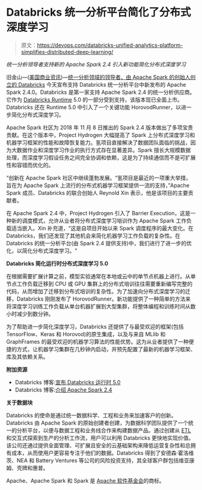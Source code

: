 # Databricks 统一分析平台简化了分布式深度学习

> 原文：<https://devops.com/databricks-unified-analytics-platform-simplifies-distributed-deep-learning/>

*统一分析领导者支持新的 Apache Spark 2.4 引入新功能简化分布式深度学习*

旧金山—([美国商业资讯](https://www.businesswire.com/))—[统一分析领域的领导者、由 Apache Spark 的创始人创立的 Databricks](https://databricks.com/) 今天宣布支持 Databricks 统一分析平台中新发布的 Apache Spark 2.4.0。Databricks 是第一家支持 Apache Spark 2.4 的统一分析供应商。它作为 [Databricks Runtime](https://databricks.com/glossary/what-is-databricks-runtime) 5.0 的一部分受到支持，该版本现已全面上市。Databricks 还在 Runtime 5.0 中引入了一个关键功能 HorovodRunner，以进一步简化分布式深度学习。

Apache Spark 社区为 2018 年 11 月 8 日推出的 Spark 2.4 版本做出了多项宝贵贡献。在这个版本中，Project Hydrogen 大幅提高了 Spark 上分布式深度学习和机器学习框架的性能和故障恢复能力。氢项目直接解决了数据团队面临的挑战，因为大数据作业和深度学习作业的执行方式存在显著差异。Spark 擅长大规模数据处理，而深度学习假设任务之间完全协调和依赖，这是为了持续通信而不是可扩展性和容错而优化的。

“创新在 Apache Spark 社区中继续蓬勃发展。“氢项目是最近的一项重大举措，旨在为 Apache Spark 上流行的分布式机器学习框架提供一流的支持，”Apache Spark 成员、Databricks 的联合创始人 Reynold Xin 表示，他是该项目的主要贡献者。

在 Apache Spark 2.4 中，Project Hydrogen 引入了 Barrier Execution，这是一种新的调度模式，允许从业者将分布式深度学习培训作为 Apache Spark 工作负载适当嵌入。Xin 补充道，“这是自项目开始以来 Spark 调度程序的最大变化。在 Databricks，我们还发现了其他机会来简化机器学习工作负载的复杂性。在 Databricks 的统一分析平台(由 Spark 2.4 提供支持)中，我们进行了进一步的优化，以简化分布式深度学习。"

**Databricks 简化运行时分布式深度学习 5.0**

在根据需要扩展计算之前，模型实验通常在本地或云中的单节点机器上进行。从单节点工作负载迁移到 CPU 或 GPU 集群上的分布式培训往往需要重新编写完整的代码，从而增加了迁移到分布式培训的复杂性。为了加速向分布式深度学习的迁移，Databricks 刚刚发布了 HorovodRunner。新功能提供了一种简单的方法来将深度学习训练工作负载从单台机器扩展到大型集群，将整体编程和训练时间从数小时减少到数分钟。

为了帮助进一步简化深度学习，Databricks 还提供了与最受欢迎的框架(包括 TensorFlow、Keras 和 Horovod)的原生集成，以及与来自 MLlib 和 GraphFrames 的最受欢迎的机器学习算法的性能优势。这为从业者提供了一种便捷的方式，让机器学习集群在几秒钟内启动，并预先配置了最新的机器学习框架、库及其依赖关系。

**附加资源**

*   Databricks 博客:[宣布 Databricks 运行时 5.0](https://databricks.com/blog/2018/11/16/announcing-databricks-runtime-5-0.html)
*   Databricks 博客:[介绍 Apache Spark 2.4](https://databricks.com/blog/2018/11/08/introducing-apache-spark-2-4.html)

**关于数据块**

Databricks 的使命是通过统一数据科学、工程和业务来加速客户的创新。Databricks 由 Apache Spark 的原始创建者创建，为数据科学团队提供了一个统一的分析平台，以便与数据工程和业务线合作来构建数据产品。通过创建从 [ETL](https://databricks.com/glossary/extract-transform-load) 和交互式探索到生产的分析工作流，用户可以利用 Databricks 更快地实现价值。该公司还通过提供全面管理、可扩展且安全的云基础架构来降低运营复杂性和总拥有成本，从而使用户更容易专注于他们的数据。Databricks 得到了安德森·霍洛维茨、NEA 和 Battery Ventures 等公司的风险投资支持，其全球客户群包括维亚康姆、壳牌和惠普。

Apache、Apache Spark 和 Spark 是 [Apache 软件基金会](https://www.apache.org/)的商标。